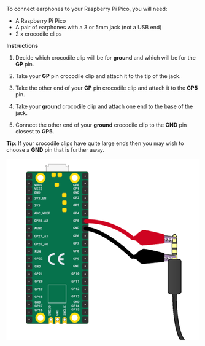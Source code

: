 To connect earphones to your Raspberry Pi Pico, you will need:

+ A Raspberry Pi Pico
+ A pair of earphones with a 3 or 5mm jack (not a USB end)
+ 2 x crocodile clips

**Instructions**

1. Decide which crocodile clip will be for **ground** and which will be for the **GP** pin. 

2. Take your **GP** pin crocodile clip and attach it to the tip of the jack. 

3. Take the other end of your **GP** pin crocodile clip and attach it to the **GP5** pin.

4. Take your **ground** crocodile clip and attach one end to the base of the jack. 

5. Connect the other end of your **ground** crocodile clip to the **GND** pin closest to **GP5**. 

**Tip**: If your crocodile clips have quite large ends then you may wish to choose a **GND** pin that is further away.

![A diagram showing earphones wired to a Raspberry Pi Pico.](images/earphones-wiring.png)
 